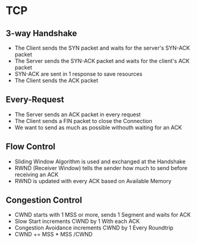 # TCP

## 3-way Handshake

- The Client sends the SYN packet and waits for the server's SYN-ACK packet
- The Server sends the SYN-ACK packet and waits for the client's ACK packet
- SYN-ACK are sent in 1 response to save resources
- The Client sends the ACK packet

## Every-Request

- The Server sends an ACK packet in every request
- The Client sends a FIN packet to close the Connection
- We want to send as much as possible withouth waiting for an ACK

## Flow Control

- Sliding Window Algorithm is used and exchanged at the Handshake
- RWND (Receiver Window) tells the sender how much to send before receiving an ACK
- RWND is updated with every ACK based on Available Memory 

## Congestion Control

- CWND starts with 1 MSS or more, sends 1 Segment and waits for ACK
- Slow Start increments CWND by 1 With each ACK
- Congestion Avoidance increments CWND by 1 Every Roundtrip
- CWND += MSS * MSS /CWND
